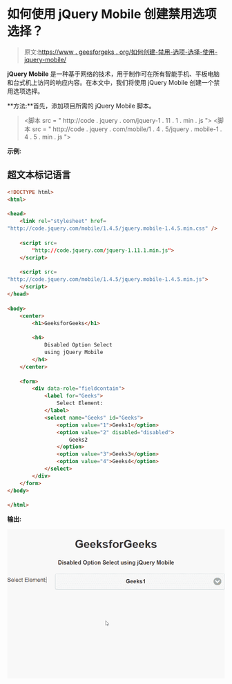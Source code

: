 # 如何使用 jQuery Mobile 创建禁用选项选择？

> 原文:[https://www . geesforgeks . org/如何创建-禁用-选项-选择-使用-jquery-mobile/](https://www.geeksforgeeks.org/how-to-create-a-disabled-option-select-using-jquery-mobile/)

**jQuery Mobile** 是一种基于网络的技术，用于制作可在所有智能手机、平板电脑和台式机上访问的响应内容。在本文中，我们将使用 jQuery Mobile 创建一个禁用选项选择。

**方法:**首先，添加项目所需的 jQuery Mobile 脚本。

> <link rel="”stylesheet”" href="”http://code.jquery.com/mobile/1.4.5/jquery.mobile-1.4.5.min.css”/">
> <脚本 src = " http://code . jquery . com/jquery-1 . 11 . 1 . min . js "></脚本>
> <脚本 src = " http://code . jquery . com/mobile/1 . 4 . 5/jquery . mobile-1 . 4 . 5 . min . js "></脚本>

**示例:**

## 超文本标记语言

```html
<!DOCTYPE html>
<html>

<head>
    <link rel="stylesheet" href=
"http://code.jquery.com/mobile/1.4.5/jquery.mobile-1.4.5.min.css" />

    <script src=
        "http://code.jquery.com/jquery-1.11.1.min.js">
    </script>

    <script src=
"http://code.jquery.com/mobile/1.4.5/jquery.mobile-1.4.5.min.js">
    </script>
</head>

<body>
    <center>
        <h1>GeeksforGeeks</h1>

        <h4>
            Disabled Option Select
            using jQuery Mobile
        </h4>
    </center>

    <form>
        <div data-role="fieldcontain">
            <label for="Geeks">
                Select Element:
            </label>
            <select name="Geeks" id="Geeks">
                <option value="1">Geeks1</option>
                <option value="2" disabled="disabled">
                    Geeks2
                </option>
                <option value="3">Geeks3</option>
                <option value="4">Geeks4</option>
            </select>
        </div>
    </form>
</body>

</html>
```

**输出:**

![](img/f7080255bc468d6b9fd4d8ddc07af26e.png)